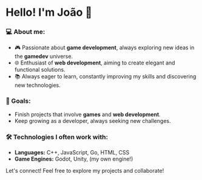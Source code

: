# Hello! I'm João 👋

### 💻 About me:
- 🎮 Passionate about **game development**, always exploring new ideas in the **gamedev** universe.
- 🌐 Enthusiast of **web development**, aiming to create elegant and functional solutions.
- 📚 Always eager to learn, constantly improving my skills and discovering new technologies.

### 🚀 Goals:
- Finish projects that involve **games** and **web development**.
- Keep growing as a developer, always seeking new challenges.

### 🛠️ Technologies I often work with:
- **Languages:** C++, JavaScript, Go, HTML, CSS
- **Game Engines:** Godot, Unity, (my own engine!)

Let's connect! Feel free to explore my projects and collaborate!
